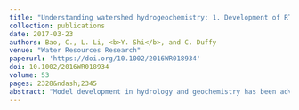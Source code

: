 ```yaml
---
title: "Understanding watershed hydrogeochemistry: 1. Development of RT‐Flux‐PIHM"
collection: publications
date: 2017-03-23
authors: Bao, C., L. Li, <b>Y. Shi</b>, and C. Duffy
venue: "Water Resources Research"
paperurl: 'https://doi.org/10.1002/2016WR018934'
doi: 10.1002/2016WR018934
volume: 53
pages: 2328&ndash;2345
abstract: "Model development in hydrology and geochemistry has been advancing separately with limited integration. We developed a watershed hydrogeochemical code RT‐Flux‐PIHM to understand complex interactions between hydrological processes (PIHM), land‐surface processes (FLUX&mdash;Noah Land Surface Model), and multicomponent subsurface reactive transport (RT). The RT module simulates geochemical processes including aqueous complexation, surface complexation, mineral dissolution and precipitation, and cation exchange. The RT module is verified against the widely used reactive transport code CrunchFlow. The code uses semidiscrete finite volume method and irregular gridding and offers data harvesting capabilities from national databases. The application of RT‐Flux‐PIHM is demonstrated in the Susquehanna Shale Hills Critical Zone Observatory (SSHCZO). We aim to understand key processes that govern hydrogeochemical dynamics of the nonreactive chloride and reactive magnesium. Simulation results indicate that watershed characteristics, in particular topography, dictate the spatial distributions of water content and soil dissolution rates. Ion exchange provides buffering capacities and leads to a hysteresis loop of concentration and discharge relationship of magnesium, which differs from the open hysteresis of chloride. RT‐Flux‐PIHM offers physics‐based modeling capabilities to integrate the vast amount of water and chemistry data that have now become available, to differentiate the relative importance of competing processes, and to test hypotheses at the interface of hydrology and geochemistry."
---
```

